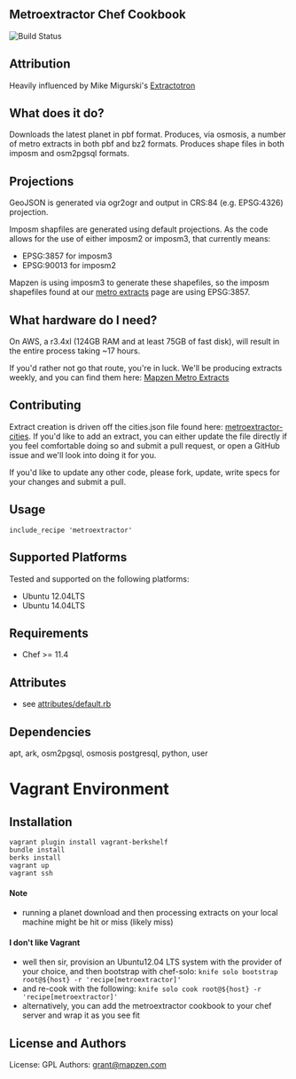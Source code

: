 Metroextractor Chef Cookbook
----------------------------
![Build Status](https://circleci.com/gh/mapzen/chef-metroextractor.svg?style=svg)

Attribution
-----------
Heavily influenced by Mike Migurski's [Extractotron](https://github.com/migurski/Extractotron/)

What does it do?
----------------
Downloads the latest planet in pbf format.
Produces, via osmosis, a number of metro extracts in both pbf and bz2 formats.
Produces shape files in both imposm and osm2pgsql formats.

Projections
-----------
GeoJSON is generated via ogr2ogr and output in CRS:84 (e.g. EPSG:4326) projection.

Imposm shapfiles are generated using default projections. As the code allows for the use of either imposm2 or imposm3, that currently means:
  * EPSG:3857 for imposm3
  * EPSG:90013 for imposm2

Mapzen is using imposm3 to generate these shapefiles, so the imposm shapefiles found at our [metro extracts](https://mapzen.com/metro-extracts/) page
are using EPSG:3857.

What hardware do I need?
------------------------
On AWS, a r3.4xl (124GB RAM and at least 75GB of fast disk), will result in the entire process taking ~17 hours.

If you'd rather not go that route, you're in luck. We'll be producing extracts weekly, and you can find
them here: [Mapzen Metro Extracts](https://mapzen.com/metro-extracts/)

Contributing
------------
Extract creation is driven off the cities.json file found here: [metroextractor-cities](https://github.com/mapzen/metroextractor-cities).
If you'd like to add an extract, you can either update the file directly if you feel comfortable doing so and submit a pull request,
or open a GitHub issue and we'll look into doing it for you.

If you'd like to update any other code, please fork, update, write specs for your changes and submit a pull.

Usage
-----
    include_recipe 'metroextractor'

Supported Platforms
-------------------
Tested and supported on the following platforms:

* Ubuntu 12.04LTS
* Ubuntu 14.04LTS

Requirements
------------
* Chef >= 11.4

Attributes
----------
* see [attributes/default.rb](https://github.com/mapzen/chef-metroextractor/blob/master/attributes/default.rb)

Dependencies
-----------
apt, ark, osm2pgsql, osmosis postgresql, python, user

Vagrant Environment
===================

Installation
------------
    vagrant plugin install vagrant-berkshelf 
    bundle install
    berks install
    vagrant up
    vagrant ssh

#### Note
* running a planet download and then processing extracts on your local machine might be hit or miss (likely miss)

#### I don't like Vagrant
* well then sir, provision an Ubuntu12.04 LTS system with the provider of your choice, and then bootstrap with chef-solo:
    `knife solo bootstrap root@${host} -r 'recipe[metroextractor]'`
* and re-cook with the following:
    `knife solo cook root@${host} -r 'recipe[metroextractor]'`
* alternatively, you can add the metroextractor cookbook to your chef server and wrap it as you see fit

License and Authors
-------------------
License: GPL
Authors: grant@mapzen.com
